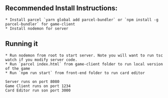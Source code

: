 ## Recommended Install Instructions:
    * Install parcel `yarn global add parcel-bundler` or `npm install -g parcel-bundler` for game-client
    * Install nodemon for server
    
## Running it
    * Run nodemon from root to start server. Note you will want to run tsc watch if you modify server code.
    * Run `parcel index.html` from game-client folder to run local version of the game
    * Run `npm run start` from front-end folder to run card editor

    Server runs on port 8080
    Game Client runs on port 1234
    Card Editor run son port 3000
